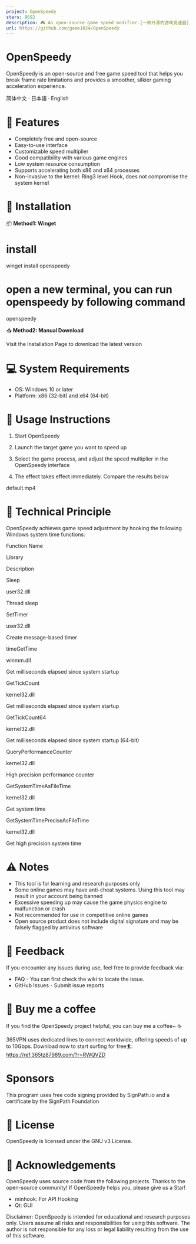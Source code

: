 ```yaml
---
project: OpenSpeedy
stars: 9692
description: 🎮 An open-source game speed modifier.[一款开源的游戏变速器]
url: https://github.com/game1024/OpenSpeedy
---
```


OpenSpeedy
==========

OpenSpeedy is an open-source and free game speed tool that helps you break frame rate limitations and provides a smoother, silkier gaming acceleration experience.

  
  
  
  

简体中文 · 日本語 · English

🚀 Features
===========

-   Completely free and open-source
-   Easy-to-use interface
-   Customizable speed multiplier
-   Good compatibility with various game engines
-   Low system resource consumption
-   Supports accelerating both x86 and x64 processes
-   Non-invasive to the kernel: Ring3 level Hook, does not compromise the system kernel

💾 Installation
===============

📦 **Method1: Winget**

# install 
winget install openspeedy

# open a new terminal, you can run openspeedy by following command
openspeedy

📥 **Method2: Manual Download**

Visit the Installation Page to download the latest version

💻 System Requirements
======================

-   OS: Windows 10 or later
-   Platform: x86 (32-bit) and x64 (64-bit)

📝 Usage Instructions
=====================

1.  Start OpenSpeedy
2.  Launch the target game you want to speed up

1.  Select the game process, and adjust the speed multiplier in the OpenSpeedy interface

1.  The effect takes effect immediately. Compare the results below

default.mp4

🔧 Technical Principle
======================

OpenSpeedy achieves game speed adjustment by hooking the following Windows system time functions:

Function Name

Library

Description

Sleep

user32.dll

Thread sleep

SetTimer

user32.dll

Create message-based timer

timeGetTime

winmm.dll

Get milliseconds elapsed since system startup

GetTickCount

kernel32.dll

Get milliseconds elapsed since system startup

GetTickCount64

kernel32.dll

Get milliseconds elapsed since system startup (64-bit)

QueryPerformanceCounter

kernel32.dll

High precision performance counter

GetSystemTimeAsFileTime

kernel32.dll

Get system time

GetSystemTimePreciseAsFileTime

kernel32.dll

Get high precision system time

⚠️ Notes
========

-   This tool is for learning and research purposes only
-   Some online games may have anti-cheat systems. Using this tool may result in your account being banned
-   Excessive speeding up may cause the game physics engine to malfunction or crash
-   Not recommended for use in competitive online games
-   Open source product does not include digital signature and may be falsely flagged by antivirus software

🔄 Feedback
===========

If you encounter any issues during use, feel free to provide feedback via:

-   FAQ - You can first check the wiki to locate the issue.
-   GitHub Issues - Submit issue reports

🎁 Buy me a coffee
==================

If you find the OpenSpeedy project helpful, you can buy me a coffee~ ☕️

365VPN uses dedicated lines to connect worldwide, offering speeds of up to 10Gbps. Download now to start surfing for free🏄: https://ref.365tz87989.com/?r=RWQVZD

Sponsors
========

This program uses free code signing provided by SignPath.io and a certificate by the SignPath Foundation

📜 License
==========

OpenSpeedy is licensed under the GNU v3 License.

🙏 Acknowledgements
===================

OpenSpeedy uses source code from the following projects. Thanks to the open-source community! If OpenSpeedy helps you, please give us a Star!

-   minhook: For API Hooking
-   Qt: GUI

Disclaimer: OpenSpeedy is intended for educational and research purposes only. Users assume all risks and responsibilities for using this software. The author is not responsible for any loss or legal liability resulting from the use of this software.
